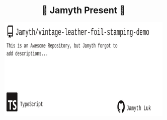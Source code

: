 <!-- built at 5/10/2023, 8:16:07 AM -->
<h1 align="center">
🎉 Jamyth Present 🎉
</h1>
<p align="center">
    <a href="https://github.com/Jamyth/vintage-leather-foil-stamping-demo">
        <img width="1000" height="300" src="./readme.svg" />
    </a>
</p>
